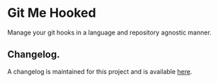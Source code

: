 # Git Me Hooked
Manage your git hooks in a language and repository agnostic manner.

## Changelog.
A changelog is maintained for this project and is available [here](CHANGELOG.md).